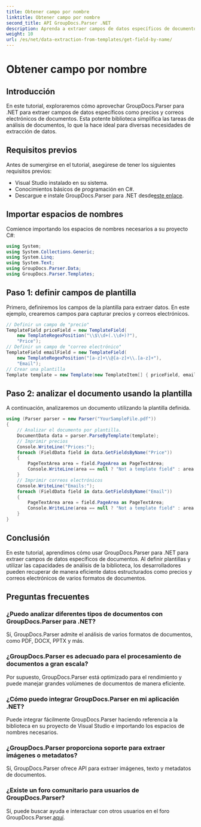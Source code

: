 ```yaml
---
title: Obtener campo por nombre
linktitle: Obtener campo por nombre
second_title: API GroupDocs.Parser .NET
description: Aprenda a extraer campos de datos específicos de documentos utilizando GroupDocs.Parser para .NET. Guía paso a paso con ejemplos de código.
weight: 10
url: /es/net/data-extraction-from-templates/get-field-by-name/
---
```


# Obtener campo por nombre

## Introducción
En este tutorial, exploraremos cómo aprovechar GroupDocs.Parser para .NET para extraer campos de datos específicos como precios y correos electrónicos de documentos. Esta potente biblioteca simplifica las tareas de análisis de documentos, lo que la hace ideal para diversas necesidades de extracción de datos.
## Requisitos previos
Antes de sumergirse en el tutorial, asegúrese de tener los siguientes requisitos previos:
- Visual Studio instalado en su sistema.
- Conocimientos básicos de programación en C#.
-  Descargue e instale GroupDocs.Parser para .NET desde[este enlace](https://releases.groupdocs.com/parser/net/).

## Importar espacios de nombres
Comience importando los espacios de nombres necesarios a su proyecto C#:
```csharp
using System;
using System.Collections.Generic;
using System.Linq;
using System.Text;
using GroupDocs.Parser.Data;
using GroupDocs.Parser.Templates;
```
## Paso 1: definir campos de plantilla
Primero, definiremos los campos de la plantilla para extraer datos. En este ejemplo, crearemos campos para capturar precios y correos electrónicos.
```csharp
// Definir un campo de "precio"
TemplateField priceField = new TemplateField(
    new TemplateRegexPosition("\\$\\d+(.\\d+)?"),
    "Price");
// Definir un campo de "correo electrónico"
TemplateField emailField = new TemplateField(
    new TemplateRegexPosition("[a-z]+\\@[a-z]+\\.[a-z]+"),
    "Email");
// Crear una plantilla
Template template = new Template(new TemplateItem[] { priceField, emailField });
```
## Paso 2: analizar el documento usando la plantilla
A continuación, analizaremos un documento utilizando la plantilla definida.
```csharp
using (Parser parser = new Parser("YourSampleFile.pdf"))
{
    // Analizar el documento por plantilla.
    DocumentData data = parser.ParseByTemplate(template);
    // Imprimir precios
    Console.WriteLine("Prices:");
    foreach (FieldData field in data.GetFieldsByName("Price"))
    {
        PageTextArea area = field.PageArea as PageTextArea;
        Console.WriteLine(area == null ? "Not a template field" : area.Text);
    }
    // Imprimir correos electrónicos
    Console.WriteLine("Emails:");
    foreach (FieldData field in data.GetFieldsByName("Email"))
    {
        PageTextArea area = field.PageArea as PageTextArea;
        Console.WriteLine(area == null ? "Not a template field" : area.Text);
    }
}
```

## Conclusión
En este tutorial, aprendimos cómo usar GroupDocs.Parser para .NET para extraer campos de datos específicos de documentos. Al definir plantillas y utilizar las capacidades de análisis de la biblioteca, los desarrolladores pueden recuperar de manera eficiente datos estructurados como precios y correos electrónicos de varios formatos de documentos.

## Preguntas frecuentes
### ¿Puedo analizar diferentes tipos de documentos con GroupDocs.Parser para .NET?
Sí, GroupDocs.Parser admite el análisis de varios formatos de documentos, como PDF, DOCX, PPTX y más.
### ¿GroupDocs.Parser es adecuado para el procesamiento de documentos a gran escala?
Por supuesto, GroupDocs.Parser está optimizado para el rendimiento y puede manejar grandes volúmenes de documentos de manera eficiente.
### ¿Cómo puedo integrar GroupDocs.Parser en mi aplicación .NET?
Puede integrar fácilmente GroupDocs.Parser haciendo referencia a la biblioteca en su proyecto de Visual Studio e importando los espacios de nombres necesarios.
### ¿GroupDocs.Parser proporciona soporte para extraer imágenes o metadatos?
Sí, GroupDocs.Parser ofrece API para extraer imágenes, texto y metadatos de documentos.
### ¿Existe un foro comunitario para usuarios de GroupDocs.Parser?
 Sí, puede buscar ayuda e interactuar con otros usuarios en el foro GroupDocs.Parser.[aquí](https://forum.groupdocs.com/c/parser/17).